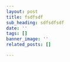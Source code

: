 ```yaml
---
layout: post
title: fsdfsdf
sub_heading: sdfsdfsdf
date: ''
tags: []
banner_image: ''
related_posts: []

---
```

